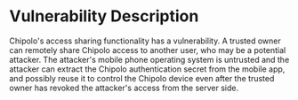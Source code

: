 # Vulnerability Description

Chipolo's access sharing functionality has a vulnerability. A trusted owner can remotely share Chipolo access to another user, who may be a potential attacker. The attacker's mobile phone operating system is untrusted and the attacker can extract the Chipolo authentication secret from the mobile app, and possibly reuse it to control the Chipolo device even after the trusted owner has revoked the attacker's access from the server side.

